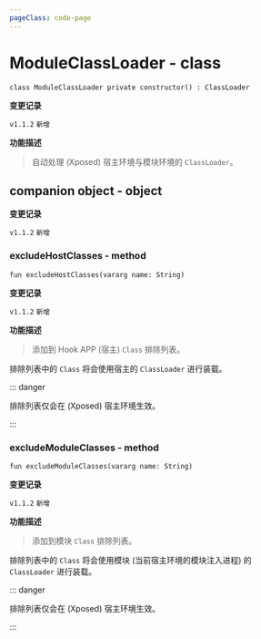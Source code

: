 ```yaml
---
pageClass: code-page
---
```


# ModuleClassLoader <span class="symbol">- class</span>

```kotlin:no-line-numbers
class ModuleClassLoader private constructor() : ClassLoader
```

**变更记录**

`v1.1.2` `新增`

**功能描述**

> 自动处理 (Xposed) 宿主环境与模块环境的 `ClassLoader`。

## companion object <span class="symbol">- object</span>

**变更记录**

`v1.1.2` `新增`

### excludeHostClasses <span class="symbol">- method</span>

```kotlin:no-line-numbers
fun excludeHostClasses(vararg name: String)
```

**变更记录**

`v1.1.2` `新增`

**功能描述**

> 添加到 Hook APP (宿主) `Class` 排除列表。

排除列表中的 `Class` 将会使用宿主的 `ClassLoader` 进行装载。

::: danger

排除列表仅会在 (Xposed) 宿主环境生效。

:::

### excludeModuleClasses <span class="symbol">- method</span>

```kotlin:no-line-numbers
fun excludeModuleClasses(vararg name: String)
```

**变更记录**

`v1.1.2` `新增`

**功能描述**

> 添加到模块 `Class` 排除列表。

排除列表中的 `Class` 将会使用模块 (当前宿主环境的模块注入进程) 的 `ClassLoader` 进行装载。

::: danger

排除列表仅会在 (Xposed) 宿主环境生效。

:::